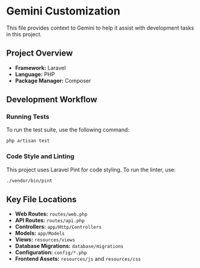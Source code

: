 # Gemini Customization

This file provides context to Gemini to help it assist with development tasks in this project.

## Project Overview

- **Framework:** Laravel
- **Language:** PHP
- **Package Manager:** Composer

## Development Workflow

### Running Tests

To run the test suite, use the following command:

```bash
php artisan test
```

### Code Style and Linting

This project uses Laravel Pint for code styling. To run the linter, use:

```bash
./vendor/bin/pint
```

## Key File Locations

- **Web Routes:** `routes/web.php`
- **API Routes:** `routes/api.php`
- **Controllers:** `app/Http/Controllers`
- **Models:** `app/Models`
- **Views:** `resources/views`
- **Database Migrations:** `database/migrations`
- **Configuration:** `config/*.php`
- **Frontend Assets:** `resources/js` and `resources/css`
